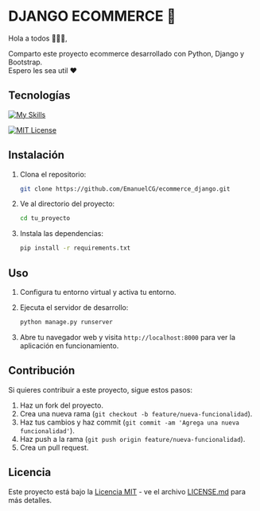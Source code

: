 # DJANGO ECOMMERCE 🚀

Hola a todos 👨🏻‍💻, 

Comparto este proyecto ecommerce desarrollado con Python, Django y Bootstrap.<br>
Espero les sea util ❤️

## Tecnologías

[![My Skills](https://skillicons.dev/icons?i=python,django,bootstrap,html,css,js,jquery,postgres)](https://skillicons.dev)






[![MIT License](https://img.shields.io/badge/License-MIT-green.svg)](https://choosealicense.com/licenses/mit/)

## Instalación

1. Clona el repositorio:

    ```bash
    git clone https://github.com/EmanuelCG/ecommerce_django.git
    ```

2. Ve al directorio del proyecto:

    ```bash
    cd tu_proyecto
    ```

3. Instala las dependencias:

    ```bash
    pip install -r requirements.txt
    ```

## Uso

1. Configura tu entorno virtual y activa tu entorno.
2. Ejecuta el servidor de desarrollo:

    ```bash
    python manage.py runserver
    ```

3. Abre tu navegador web y visita `http://localhost:8000` para ver la aplicación en funcionamiento.

## Contribución

Si quieres contribuir a este proyecto, sigue estos pasos:

1. Haz un fork del proyecto.
2. Crea una nueva rama (`git checkout -b feature/nueva-funcionalidad`).
3. Haz tus cambios y haz commit (`git commit -am 'Agrega una nueva funcionalidad'`).
4. Haz push a la rama (`git push origin feature/nueva-funcionalidad`).
5. Crea un pull request.

## Licencia

Este proyecto está bajo la [Licencia MIT](LICENSE.md) - ve el archivo [LICENSE.md](LICENSE.md) para más detalles.
